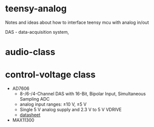 # teensy-analog
Notes and ideas about how to interface teensy mcu with analog in/out

DAS - data-acquisition system,

# audio-class 
# control-voltage class
* AD7606
  * 8-/6-/4-Channel DAS with 16-Bit, Bipolar Input, Simultaneous Sampling ADC  
  * analog input ranges: ±10 V, ±5 V
  * Single 5 V analog supply and 2.3 V to 5 V VDRIVE
  * [datasheet](https://www.plexishop.it/pdf/AD7606.pdf)
* MAX11300
